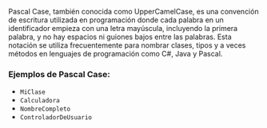 Pascal Case, también conocida como UpperCamelCase, es una convención de escritura utilizada en programación donde cada palabra en un identificador empieza con una letra mayúscula, incluyendo la primera palabra, y no hay espacios ni guiones bajos entre las palabras. Esta notación se utiliza frecuentemente para nombrar clases, tipos y a veces métodos en lenguajes de programación como C#, Java y Pascal.

### Ejemplos de Pascal Case:

- `MiClase`
- `Calculadora`
- `NombreCompleto`
- `ControladorDeUsuario`